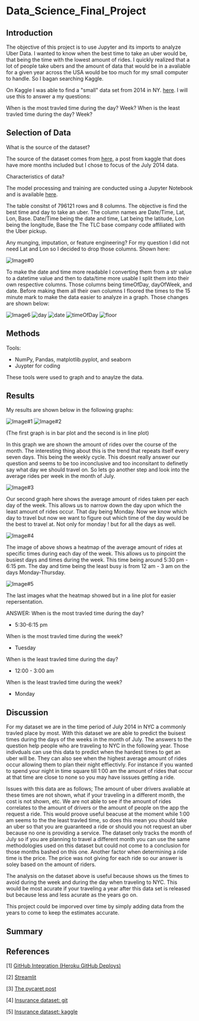 # Data_Science_Final_Project

## Introduction

The objective of this project is to use Jupyter and its imports to analyze Uber Data. I wanted to know when the best time to take an uber would be, that being the time with the lowest amount of rides. I quickly realized that a lot of people take ubers and the amount of data that would be in a avaliable for a given year across the USA would be too much for my small computer to handle. So I bagan searching Kaggle.

On Kaggle I was able to find a "small" data set from 2014 in NY. [here](https://github.com/buteaunatwit/Data_Science_Final_Project/blob/main/Final_Noah_Buteau_Uber_Data_Analysis.ipynb). I will use this to answer a my questions:

When is the most travled time during the day?
Week?
When is the least travled time during the day?
Week?

## Selection of Data
What is the source of the dataset?

The source of the dataset comes from [here](https://www.kaggle.com/datasets/fivethirtyeight/uber-pickups-in-new-york-city), a post from kaggle that does have more months included but I chose to focus of the July 2014 data.

Characteristics of data?

The model processing and training are conducted using a Jupyter Notebook and is available [here](https://github.com/buteaunatwit/Data_Science_Final_Project/blob/main/Final_Noah_Buteau_Uber_Data_Analysis.ipynb).

The table consitst of 796121 rows and 8 columns.
The objective is find the best time and day to take an uber.
The column names are Date/Time,	Lat, Lon,	Base. Date/Time being the date and time, Lat being the latitude, Lon being the longitude, Base the The TLC base company code affiliated with the Uber pickup.

Any munging, imputation, or feature engineering?
For my question I did not need Lat and Lon so I decided to drop those columns. Shown here:

![Image#0](https://user-images.githubusercontent.com/77858100/206063527-55884e58-66de-471c-9d85-08f60a2ad0d4.JPG)

To make the date and time more readable I converting them from a str value to a datetime value and then to data/time more usable I split them into their own respective columns. Those columns being timeOfDay, dayOfWeek, and date. Before making them all their own columns I floored the times to the 15 minute mark to make the data easier to analyze in a graph. Those changes are shown below:

![Image6](https://user-images.githubusercontent.com/77858100/206064711-cc9bf203-d5e2-4cff-80c4-b0489c14771c.JPG)
![day](https://user-images.githubusercontent.com/77858100/206065259-a166ee56-ea40-4027-8566-b83cbdcd86cc.JPG)
![date](https://user-images.githubusercontent.com/77858100/206065268-c080e8a4-702c-4ccc-82d5-9a5051ddcec0.JPG)
![timeOfDay](https://user-images.githubusercontent.com/77858100/206065279-31b55283-1503-44a7-b6f1-96448e2b284d.JPG)
![floor](https://user-images.githubusercontent.com/77858100/206065395-52080acf-0e19-42a3-b3dd-be0e54c1dab8.JPG)

## Methods

Tools:
- NumPy, Pandas, matplotlib.pyplot, and seaborn
- Juypter for coding 

These tools were used to graph and to anaylze the data.

## Results
My results are shown below in the following graphs:

![Image#1](https://user-images.githubusercontent.com/77858100/206062544-f28c63f3-93c6-48ca-8c48-a2a7d411db8b.JPG)
![Image#2](https://user-images.githubusercontent.com/77858100/206062617-6827794e-0525-4860-9db4-7c33df377a5d.JPG)

(The first graph is in bar plot and the second is in line plot)

In this graph we are shown the amount of rides over the course of the month. The interesting thing about this is the trend that repeats itself every seven days. This being the weekly cycle. This doesnt really answer our question and seems to be too inconclusive and too inconsitant to definetly say what day we should travel on. So lets go another step and look into the average rides per week in  the month of July.

![Image#3](https://user-images.githubusercontent.com/77858100/206062639-a7949f4a-126b-4b49-b1d8-9a53f5eba5a1.JPG)

Our second graph here shows the average amount of rides taken per each day of the week. This allows us to narrow down the day upon which the least amount of rides occur. That day being Monday. Now we know which day to travel but now we want to figure out which time of the day would be the best to travel at. Not only for monday !
but for all the days as well.

![Image#4](https://user-images.githubusercontent.com/77858100/206062697-129e712e-e378-4b7e-8b1d-af55412ab568.JPG)

The image of above shows a heatmap of the average amount of rides at specific times during each day of the week. This allows us to pinpoint the busiest days and times during the week. This time being around 5:30 pm - 6:15 pm. The day and time being the least busy is from 12 am - 3 am on the days Monday-Thursday. 

![Image#5](https://user-images.githubusercontent.com/77858100/206062703-ba6e0503-e860-4039-9f8c-9a5b9246df7b.JPG)

The last images what the heatmap showed but in a line plot for easier repersentation.

ANSWER:
When is the most travled time during the day?

- 5:30-6:15 pm

When is the most travled time during the week?

- Tuesday

When is the least travled time during the day?

- 12:00 - 3:00 am

When is the least travled time during the week?

- Monday

## Discussion

For my dataset we are in the time period of July 2014 in NYC a commonly travled place by most. With this dataset we are able to predict the buisest times during the days of the weeks in the month of July. The answers to the question help people who are traveling to NYC in the following year. Those indivduals can use this data to predict when the hardest times to get an uber will be. They can also see when the highest average amount of rides occur allowing them to plan their night effiectivly. For instance if you wanted to spend your night in time square till 1:00 am the amount of rides that occur at that time are close to none so you may have isssues getting a ride. 

Issues with this data are as follows; The amount of uber drivers avaliable at these times are not shown, what if your traveling in a different month, the cost is not shown, etc. We are not able to see if the amount of rides correlates to the amount of drivers or the amount of people on the app the request a ride. This would proove useful beacuse at the moment while 1:00 am seems to the the least travled time, so does this mean you should take an uber so that you are guaranteed a ride or should you not request an uber because no one is providing a service. The dataset only tracks the month of July so if you are planning to travel a different month you can use the same methodologies used on this dataset but could not come to a conclusion for those months bashed on this one. Another factor when determining a ride time is the price. The price was not giving for each ride so our answer is soley based on the amount of riders.

The analysis on the dataset above is useful because shows us the times to avoid during the week and during the day when traveling to NYC. This would be most acurate if your traveling a year after this data set is released but because less and less acurate as the years go on.

This project could be imporved over time by simply adding data from the years to come to keep the estimates accurate.

## Summary



## References
[1] [GitHub Integration (Heroku GitHub Deploys)](https://devcenter.heroku.com/articles/github-integration)

[2] [Streamlit](https://www.streamlit.io/)

[3] [The pycaret post](https://towardsdatascience.com/build-and-deploy-machine-learning-web-app-using-pycaret-and-streamlit-28883a569104)

[4] [Insurance dataset: git](https://github.com/stedy/Machine-Learning-with-R-datasets)

[5] [Insurance dataset: kaggle](https://www.kaggle.com/mirichoi0218/insurance)
